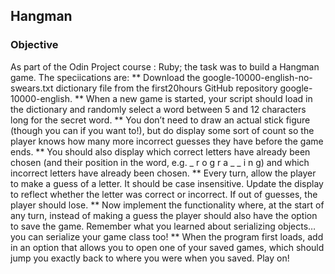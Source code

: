 ## Hangman
### Objective
As part of the Odin Project course : Ruby; the task was to build a Hangman game.
The speciications are: 
  ** Download the google-10000-english-no-swears.txt dictionary file from the 
  first20hours GitHub repository google-10000-english.
  ** When a new game is started, your script should load in the dictionary and 
  randomly select a word between 5 and 12 characters long for the secret word.
  ** You don’t need to draw an actual stick figure (though you can if you want to!),
  but do display some sort of count so the player knows how many more incorrect 
  guesses they have before the game ends. 
  ** You should also display which correct letters have already been chosen 
  (and their position in the word, e.g. _ r o g r a _ _ i n g) and which incorrect 
  letters have already been chosen.
  ** Every turn, allow the player to make a guess of a letter. It should be case
  insensitive. Update the display to reflect whether the letter was correct or incorrect. 
  If out of guesses, the player should lose. 
  ** Now implement the functionality where, at the start of any turn, 
  instead of making a guess the player should also have the option to save the 
  game. Remember what you learned about serializing objects… you can serialize 
  your game class too!
  ** When the program first loads, add in an option that allows you to open one 
  of your saved games, which should jump you exactly back to where you were 
  when you saved. Play on!

